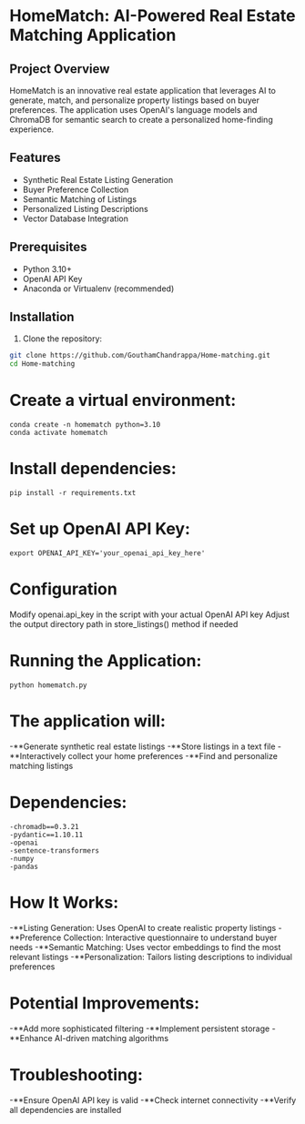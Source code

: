 # HomeMatch: AI-Powered Real Estate Matching Application

## Project Overview

HomeMatch is an innovative real estate application that leverages AI to generate, match, and personalize property listings based on buyer preferences. The application uses OpenAI's language models and ChromaDB for semantic search to create a personalized home-finding experience.

## Features

- Synthetic Real Estate Listing Generation
- Buyer Preference Collection
- Semantic Matching of Listings
- Personalized Listing Descriptions
- Vector Database Integration

## Prerequisites

- Python 3.10+
- OpenAI API Key
- Anaconda or Virtualenv (recommended)

## Installation

1. Clone the repository:
```bash
git clone https://github.com/GouthamChandrappa/Home-matching.git
cd Home-matching
```

# Create a virtual environment:
```
conda create -n homematch python=3.10
conda activate homematch
```
# Install dependencies:
```
pip install -r requirements.txt
```
# Set up OpenAI API Key:
```
export OPENAI_API_KEY='your_openai_api_key_here'
```
# Configuration
Modify openai.api_key in the script with your actual OpenAI API key
Adjust the output directory path in store_listings() method if needed

# Running the Application:
```
python homematch.py
```
# The application will:

-**Generate synthetic real estate listings
-**Store listings in a text file
-**Interactively collect your home preferences
-**Find and personalize matching listings

# Dependencies:
```
-chromadb==0.3.21
-pydantic==1.10.11
-openai
-sentence-transformers
-numpy
-pandas
```

# How It Works:
-**Listing Generation: Uses OpenAI to create realistic property listings
-**Preference Collection: Interactive questionnaire to understand buyer needs
-**Semantic Matching: Uses vector embeddings to find the most relevant listings
-**Personalization: Tailors listing descriptions to individual preferences

# Potential Improvements:
-**Add more sophisticated filtering
-**Implement persistent storage
-**Enhance AI-driven matching algorithms

# Troubleshooting:

-**Ensure OpenAI API key is valid
-**Check internet connectivity
-**Verify all dependencies are installed



